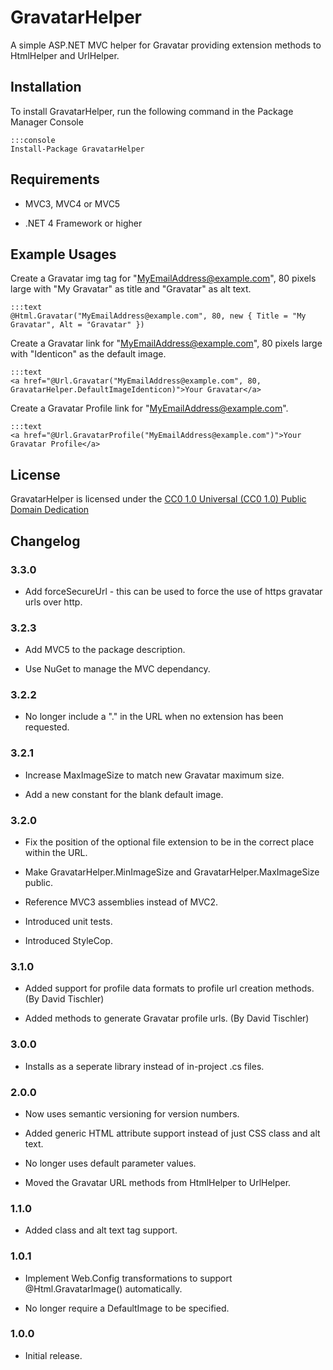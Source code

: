 GravatarHelper
==============

A simple ASP.NET MVC helper for Gravatar providing extension methods to HtmlHelper and UrlHelper. 

## Installation

To install GravatarHelper, run the following command in the Package Manager Console

	:::console
	Install-Package GravatarHelper

## Requirements

  * MVC3, MVC4 or MVC5
  
  * .NET 4 Framework or higher

## Example Usages

Create a Gravatar img tag for "MyEmailAddress@example.com", 80 pixels large with "My Gravatar" as title  and "Gravatar" as alt text.

	:::text
	@Html.Gravatar("MyEmailAddress@example.com", 80, new { Title = "My Gravatar", Alt = "Gravatar" })
	
Create a Gravatar link for "MyEmailAddress@example.com", 80 pixels large with "Identicon" as the default image.

	:::text
	<a href="@Url.Gravatar("MyEmailAddress@example.com", 80, GravatarHelper.DefaultImageIdenticon)">Your Gravatar</a>
	
Create a Gravatar Profile link for "MyEmailAddress@example.com".
	
	:::text
	<a href="@Url.GravatarProfile("MyEmailAddress@example.com")">Your Gravatar Profile</a>

## License

GravatarHelper is licensed under the [CC0 1.0 Universal (CC0 1.0) Public Domain Dedication][1]
	
## Changelog

### 3.3.0

  * Add forceSecureUrl - this can be used to force the use of https gravatar urls over http.

### 3.2.3

  * Add MVC5 to the package description.
  
  * Use NuGet to manage the MVC dependancy.
  
### 3.2.2

  * No longer include a "." in the URL when no extension has been requested.

### 3.2.1

  * Increase MaxImageSize to match new Gravatar maximum size.
  
  * Add a new constant for the blank default image.

### 3.2.0
  
  * Fix the position of the optional file extension to be in the correct place within the URL.
  
  * Make GravatarHelper.MinImageSize and GravatarHelper.MaxImageSize public.
  
  * Reference MVC3 assemblies instead of MVC2.

  * Introduced unit tests.
  
  * Introduced StyleCop.
  
### 3.1.0
  
  * Added support for profile data formats to profile url creation methods. (By David Tischler)
  
  * Added methods to generate Gravatar profile urls. (By David Tischler)

### 3.0.0
  
  * Installs as a seperate library instead of in-project .cs files.

### 2.0.0

  * Now uses semantic versioning for version numbers.
  
  * Added generic HTML attribute support instead of just CSS class and alt text. 
  
  * No longer uses default parameter values.
  
  * Moved the Gravatar URL methods from HtmlHelper to UrlHelper.

### 1.1.0

  * Added class and alt text tag support.

### 1.0.1

  * Implement Web.Config transformations to support @Html.GravatarImage() automatically.
	
  * No longer require a DefaultImage to be specified.

### 1.0.0

  * Initial release.
  
[1]: http://creativecommons.org/publicdomain/zero/1.0/
